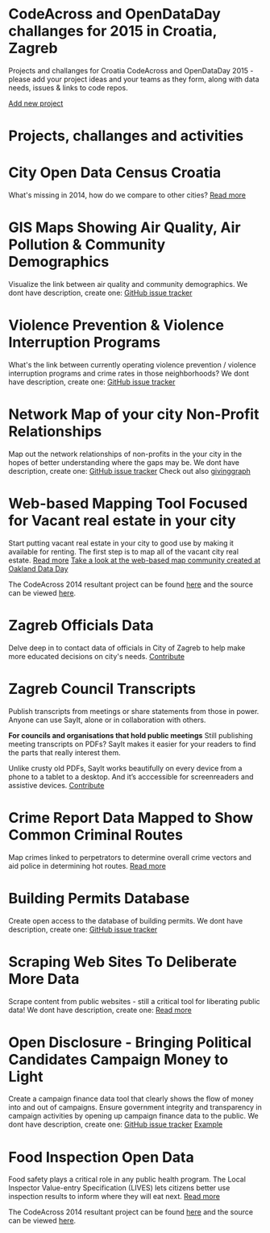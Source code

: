 CodeAcross and OpenDataDay challanges for 2015 in Croatia, Zagreb
====================================

Projects and challanges for Croatia CodeAcross and OpenDataDay 2015 - please add your project ideas and your teams as they form, along with data needs, issues & links to code repos.

[Add new project](http://codeforcroatia.org/projects/create)

Projects, challanges and activities
====================================

City Open Data Census Croatia
=========================
What's missing in 2014, how do we compare to other cities? [Read more](/Ocjena-otvorenosti-gradova.md)

GIS Maps Showing Air Quality, Air Pollution & Community Demographics
=========================
Visualize the link between air quality and community demographics. We dont have description, create one: [GitHub issue tracker](https://github.com/codeforcroatia/codeacross/issues/new)

Violence Prevention & Violence Interruption Programs
=========================
What's the link between currently operating violence prevention / violence interruption programs and crime rates in those neighborhoods? We dont have description, create one: [GitHub issue tracker](https://github.com/codeforcroatia/codeacross/issues/new)

Network Map of your city Non-Profit Relationships
=========================
Map out the network relationships of non-profits in the your city in the hopes of better understanding where the gaps may be. We dont have description, create one: [GitHub issue tracker](https://github.com/codeforcroatia/codeacross/issues/new) Check out also [givinggraph](https://github.com/dssg/givinggraph)

Web-based Mapping Tool Focused for Vacant real estate in your city
=========================
Start putting vacant real estate in your city to good use by making it available for renting. The first step is to map all of the vacant city real estate. [Read more](/Otvorena-imovina.md) [Take a look at the web-based map community created at Oakland Data Day](http://oakland-city-farm-share.github.io/vacant-lots/)

The CodeAcross 2014 resultant project can be found [here](http://zagreb.codeforcroatia.org/otvorene-karte/imovina-zagreb-2011.html) and the source can be viewed [here](https://github.com/openzagreb/otvorene-karte/).

Zagreb Officials Data
=========================
Delve deep in to contact data of officials in City of Zagreb to help make more educated decisions on city's needs. [Contribute](https://zagreb.popit.mysociety.org)

Zagreb Council Transcripts
=========================
Publish transcripts from meetings or share statements from those in power. Anyone can use SayIt, alone or in collaboration with others.

**For councils and organisations that hold public meetings**
Still publishing meeting transcripts on PDFs? SayIt makes it easier for your readers to find the parts that really interest them.

Unlike crusty old PDFs, SayIt works beautifully on every device from a phone to a tablet to a desktop. And it’s acccessible for screenreaders and assistive devices. [Contribute](http://zagreb-skupstina.sayit.mysociety.org)

Crime Report Data Mapped to Show Common Criminal Routes
=========================
Map crimes linked to perpetrators to determine overall crime vectors and aid police in determining hot routes. [Read more](/Otvoreni-incidenti.md)

Building Permits Database
=========================
Create open access to the database of building permits. We dont have description, create one: [GitHub issue tracker](https://github.com/codeforcroatia/codeacross/issues/new) 

Scraping Web Sites To Deliberate More Data
========================
Scrape content from public websites - still a critical tool for liberating public data! We dont have description, create one: [Read more](/Open-civic-data-scrapers.md)

Open Disclosure - Bringing Political Candidates Campaign Money to Light
========================
Create a campaign finance data tool that clearly shows the flow of money into and out of campaigns. Ensure government integrity and transparency in campaign activities by opening up campaign finance data to the public. We dont have description, create one: [GitHub issue tracker](https://github.com/codeforcroatia/codeacross/issues/new) 
[Example](https://github.com/openoakland/opendisclosure)

Food Inspection Open Data
=========================
Food safety plays a critical role in any public health program. The Local Inspector Value-entry Specification (LIVES) lets citizens better use inspection results to inform where they will eat next. [Read more](/Otvoreni-podaci-sanitarne-inspekcije.md)

The CodeAcross 2014 resultant project can be found [here](http://codeforcroatia.github.io/sanitarnipodaci/) and the source can be viewed [here](https://github.com/codeforcroatia/sanitarnipodaci).
